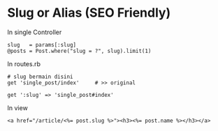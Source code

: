 # Slug or Alias (SEO Friendly)

In single Controller

	slug   = params[:slug]
  	@posts = Post.where("slug = ?", slug).limit(1)

In routes.rb

	# slug bermain disini
	get 'single_post/index'     # >> original

	get ':slug' => 'single_post#index'  	

In view

	<a href="/article/<%= post.slug %>"><h3><%= post.name %></h3></a>


